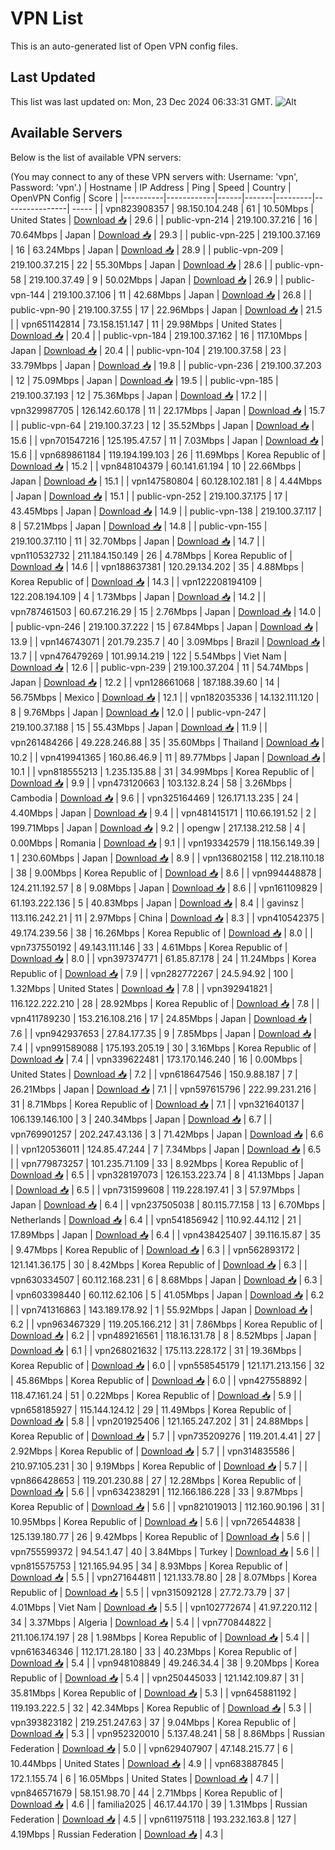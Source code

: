 # VPN List

This is an auto-generated list of Open VPN config files.

## Last Updated

This list was last updated on: Mon, 23 Dec 2024 06:33:31 GMT.
![Alt](https://repobeats.axiom.co/api/embed/186b98318ef1479477931607c1ad7d823f12451f.svg "Repobeats analytics image")

## Available Servers

Below is the list of available VPN servers:

(You may connect to any of these VPN servers with: Username: 'vpn', Password: 'vpn'.)
| Hostname | IP Address | Ping | Speed | Country | OpenVPN Config | Score |
|----------|------------|------|-------|---------|----------------| ----- |
| vpn823908357 | 98.150.104.248 | 61 | 10.50Mbps | United States | [Download 📥](./configs/server_0_US.ovpn) | 29.6 |
| public-vpn-214 | 219.100.37.216 | 16 | 70.64Mbps | Japan | [Download 📥](./configs/server_1_JP.ovpn) | 29.3 |
| public-vpn-225 | 219.100.37.169 | 16 | 63.24Mbps | Japan | [Download 📥](./configs/server_2_JP.ovpn) | 28.9 |
| public-vpn-209 | 219.100.37.215 | 22 | 55.30Mbps | Japan | [Download 📥](./configs/server_3_JP.ovpn) | 28.6 |
| public-vpn-58 | 219.100.37.49 | 9 | 50.02Mbps | Japan | [Download 📥](./configs/server_4_JP.ovpn) | 26.9 |
| public-vpn-144 | 219.100.37.106 | 11 | 42.68Mbps | Japan | [Download 📥](./configs/server_5_JP.ovpn) | 26.8 |
| public-vpn-90 | 219.100.37.55 | 17 | 22.96Mbps | Japan | [Download 📥](./configs/server_6_JP.ovpn) | 21.5 |
| vpn651142814 | 73.158.151.147 | 11 | 29.98Mbps | United States | [Download 📥](./configs/server_7_US.ovpn) | 20.4 |
| public-vpn-184 | 219.100.37.162 | 16 | 117.10Mbps | Japan | [Download 📥](./configs/server_8_JP.ovpn) | 20.4 |
| public-vpn-104 | 219.100.37.58 | 23 | 33.79Mbps | Japan | [Download 📥](./configs/server_9_JP.ovpn) | 19.8 |
| public-vpn-236 | 219.100.37.203 | 12 | 75.09Mbps | Japan | [Download 📥](./configs/server_10_JP.ovpn) | 19.5 |
| public-vpn-185 | 219.100.37.193 | 12 | 75.36Mbps | Japan | [Download 📥](./configs/server_11_JP.ovpn) | 17.2 |
| vpn329987705 | 126.142.60.178 | 11 | 22.17Mbps | Japan | [Download 📥](./configs/server_12_JP.ovpn) | 15.7 |
| public-vpn-64 | 219.100.37.23 | 12 | 35.52Mbps | Japan | [Download 📥](./configs/server_13_JP.ovpn) | 15.6 |
| vpn701547216 | 125.195.47.57 | 11 | 7.03Mbps | Japan | [Download 📥](./configs/server_14_JP.ovpn) | 15.6 |
| vpn689861184 | 119.194.199.103 | 26 | 11.69Mbps | Korea Republic of | [Download 📥](./configs/server_15_KR.ovpn) | 15.2 |
| vpn848104379 | 60.141.61.194 | 10 | 22.66Mbps | Japan | [Download 📥](./configs/server_16_JP.ovpn) | 15.1 |
| vpn147580804 | 60.128.102.181 | 8 | 4.44Mbps | Japan | [Download 📥](./configs/server_17_JP.ovpn) | 15.1 |
| public-vpn-252 | 219.100.37.175 | 17 | 43.45Mbps | Japan | [Download 📥](./configs/server_18_JP.ovpn) | 14.9 |
| public-vpn-138 | 219.100.37.117 | 8 | 57.21Mbps | Japan | [Download 📥](./configs/server_19_JP.ovpn) | 14.8 |
| public-vpn-155 | 219.100.37.110 | 11 | 32.70Mbps | Japan | [Download 📥](./configs/server_20_JP.ovpn) | 14.7 |
| vpn110532732 | 211.184.150.149 | 26 | 4.78Mbps | Korea Republic of | [Download 📥](./configs/server_21_KR.ovpn) | 14.6 |
| vpn188637381 | 120.29.134.202 | 35 | 4.88Mbps | Korea Republic of | [Download 📥](./configs/server_22_KR.ovpn) | 14.3 |
| vpn122208194109 | 122.208.194.109 | 4 | 1.73Mbps | Japan | [Download 📥](./configs/server_23_JP.ovpn) | 14.2 |
| vpn787461503 | 60.67.216.29 | 15 | 2.76Mbps | Japan | [Download 📥](./configs/server_24_JP.ovpn) | 14.0 |
| public-vpn-246 | 219.100.37.222 | 15 | 67.84Mbps | Japan | [Download 📥](./configs/server_25_JP.ovpn) | 13.9 |
| vpn146743071 | 201.79.235.7 | 40 | 3.09Mbps | Brazil | [Download 📥](./configs/server_26_BR.ovpn) | 13.7 |
| vpn476479269 | 101.99.14.219 | 122 | 5.54Mbps | Viet Nam | [Download 📥](./configs/server_27_VN.ovpn) | 12.6 |
| public-vpn-239 | 219.100.37.204 | 11 | 54.74Mbps | Japan | [Download 📥](./configs/server_28_JP.ovpn) | 12.2 |
| vpn128661068 | 187.188.39.60 | 14 | 56.75Mbps | Mexico | [Download 📥](./configs/server_29_MX.ovpn) | 12.1 |
| vpn182035336 | 14.132.111.120 | 8 | 9.76Mbps | Japan | [Download 📥](./configs/server_30_JP.ovpn) | 12.0 |
| public-vpn-247 | 219.100.37.188 | 15 | 55.43Mbps | Japan | [Download 📥](./configs/server_31_JP.ovpn) | 11.9 |
| vpn261484266 | 49.228.246.88 | 35 | 35.60Mbps | Thailand | [Download 📥](./configs/server_32_TH.ovpn) | 10.2 |
| vpn419941365 | 160.86.46.9 | 11 | 89.77Mbps | Japan | [Download 📥](./configs/server_33_JP.ovpn) | 10.1 |
| vpn818555213 | 1.235.135.88 | 31 | 34.99Mbps | Korea Republic of | [Download 📥](./configs/server_34_KR.ovpn) | 9.9 |
| vpn473120663 | 103.132.8.24 | 58 | 3.26Mbps | Cambodia | [Download 📥](./configs/server_35_KH.ovpn) | 9.6 |
| vpn325164469 | 126.171.13.235 | 24 | 4.40Mbps | Japan | [Download 📥](./configs/server_36_JP.ovpn) | 9.4 |
| vpn481415171 | 110.66.191.52 | 2 | 199.71Mbps | Japan | [Download 📥](./configs/server_37_JP.ovpn) | 9.2 |
| opengw | 217.138.212.58 | 4 | 0.00Mbps | Romania | [Download 📥](./configs/server_38_RO.ovpn) | 9.1 |
| vpn193342579 | 118.156.149.39 | 1 | 230.60Mbps | Japan | [Download 📥](./configs/server_39_JP.ovpn) | 8.9 |
| vpn136802158 | 112.218.110.18 | 38 | 9.00Mbps | Korea Republic of | [Download 📥](./configs/server_40_KR.ovpn) | 8.6 |
| vpn994448878 | 124.211.192.57 | 8 | 9.08Mbps | Japan | [Download 📥](./configs/server_41_JP.ovpn) | 8.6 |
| vpn161109829 | 61.193.222.136 | 5 | 40.83Mbps | Japan | [Download 📥](./configs/server_42_JP.ovpn) | 8.4 |
| gavinsz | 113.116.242.21 | 11 | 2.97Mbps | China | [Download 📥](./configs/server_43_CN.ovpn) | 8.3 |
| vpn410542375 | 49.174.239.56 | 38 | 16.26Mbps | Korea Republic of | [Download 📥](./configs/server_44_KR.ovpn) | 8.0 |
| vpn737550192 | 49.143.111.146 | 33 | 4.61Mbps | Korea Republic of | [Download 📥](./configs/server_45_KR.ovpn) | 8.0 |
| vpn397374771 | 61.85.87.178 | 24 | 11.24Mbps | Korea Republic of | [Download 📥](./configs/server_46_KR.ovpn) | 7.9 |
| vpn282772267 | 24.5.94.92 | 100 | 1.32Mbps | United States | [Download 📥](./configs/server_47_US.ovpn) | 7.8 |
| vpn392941821 | 116.122.222.210 | 28 | 28.92Mbps | Korea Republic of | [Download 📥](./configs/server_48_KR.ovpn) | 7.8 |
| vpn411789230 | 153.216.108.216 | 17 | 24.85Mbps | Japan | [Download 📥](./configs/server_49_JP.ovpn) | 7.6 |
| vpn942937653 | 27.84.177.35 | 9 | 7.85Mbps | Japan | [Download 📥](./configs/server_50_JP.ovpn) | 7.4 |
| vpn991589088 | 175.193.205.19 | 30 | 3.16Mbps | Korea Republic of | [Download 📥](./configs/server_51_KR.ovpn) | 7.4 |
| vpn339622481 | 173.170.146.240 | 16 | 0.00Mbps | United States | [Download 📥](./configs/server_52_US.ovpn) | 7.2 |
| vpn618647546 | 150.9.88.187 | 7 | 26.21Mbps | Japan | [Download 📥](./configs/server_53_JP.ovpn) | 7.1 |
| vpn597615796 | 222.99.231.216 | 31 | 8.71Mbps | Korea Republic of | [Download 📥](./configs/server_54_KR.ovpn) | 7.1 |
| vpn321640137 | 106.139.146.100 | 3 | 240.34Mbps | Japan | [Download 📥](./configs/server_55_JP.ovpn) | 6.7 |
| vpn769901257 | 202.247.43.136 | 3 | 71.42Mbps | Japan | [Download 📥](./configs/server_56_JP.ovpn) | 6.6 |
| vpn120536011 | 124.85.47.244 | 7 | 7.34Mbps | Japan | [Download 📥](./configs/server_57_JP.ovpn) | 6.5 |
| vpn779873257 | 101.235.71.109 | 33 | 8.92Mbps | Korea Republic of | [Download 📥](./configs/server_58_KR.ovpn) | 6.5 |
| vpn328197073 | 126.153.223.74 | 8 | 41.13Mbps | Japan | [Download 📥](./configs/server_59_JP.ovpn) | 6.5 |
| vpn731599608 | 119.228.197.41 | 3 | 57.97Mbps | Japan | [Download 📥](./configs/server_60_JP.ovpn) | 6.4 |
| vpn237505038 | 80.115.77.158 | 13 | 6.70Mbps | Netherlands | [Download 📥](./configs/server_61_NL.ovpn) | 6.4 |
| vpn541856942 | 110.92.44.112 | 21 | 17.89Mbps | Japan | [Download 📥](./configs/server_62_JP.ovpn) | 6.4 |
| vpn438425407 | 39.116.15.87 | 35 | 9.47Mbps | Korea Republic of | [Download 📥](./configs/server_63_KR.ovpn) | 6.3 |
| vpn562893172 | 121.141.36.175 | 30 | 8.42Mbps | Korea Republic of | [Download 📥](./configs/server_64_KR.ovpn) | 6.3 |
| vpn630334507 | 60.112.168.231 | 6 | 8.68Mbps | Japan | [Download 📥](./configs/server_65_JP.ovpn) | 6.3 |
| vpn603398440 | 60.112.62.106 | 5 | 41.05Mbps | Japan | [Download 📥](./configs/server_66_JP.ovpn) | 6.2 |
| vpn741316863 | 143.189.178.92 | 1 | 55.92Mbps | Japan | [Download 📥](./configs/server_67_JP.ovpn) | 6.2 |
| vpn963467329 | 119.205.166.212 | 31 | 7.86Mbps | Korea Republic of | [Download 📥](./configs/server_68_KR.ovpn) | 6.2 |
| vpn489216561 | 118.16.131.78 | 8 | 8.52Mbps | Japan | [Download 📥](./configs/server_69_JP.ovpn) | 6.1 |
| vpn268021632 | 175.113.228.172 | 31 | 19.36Mbps | Korea Republic of | [Download 📥](./configs/server_70_KR.ovpn) | 6.0 |
| vpn558545179 | 121.171.213.156 | 32 | 45.86Mbps | Korea Republic of | [Download 📥](./configs/server_71_KR.ovpn) | 6.0 |
| vpn427558892 | 118.47.161.24 | 51 | 0.22Mbps | Korea Republic of | [Download 📥](./configs/server_72_KR.ovpn) | 5.9 |
| vpn658185927 | 115.144.124.12 | 29 | 11.49Mbps | Korea Republic of | [Download 📥](./configs/server_73_KR.ovpn) | 5.8 |
| vpn201925406 | 121.165.247.202 | 31 | 24.88Mbps | Korea Republic of | [Download 📥](./configs/server_74_KR.ovpn) | 5.7 |
| vpn735209276 | 119.201.4.41 | 27 | 2.92Mbps | Korea Republic of | [Download 📥](./configs/server_75_KR.ovpn) | 5.7 |
| vpn314835586 | 210.97.105.231 | 30 | 9.19Mbps | Korea Republic of | [Download 📥](./configs/server_76_KR.ovpn) | 5.7 |
| vpn866428653 | 119.201.230.88 | 27 | 12.28Mbps | Korea Republic of | [Download 📥](./configs/server_77_KR.ovpn) | 5.6 |
| vpn634238291 | 112.166.186.228 | 33 | 9.87Mbps | Korea Republic of | [Download 📥](./configs/server_78_KR.ovpn) | 5.6 |
| vpn821019013 | 112.160.90.196 | 31 | 10.95Mbps | Korea Republic of | [Download 📥](./configs/server_79_KR.ovpn) | 5.6 |
| vpn726544838 | 125.139.180.77 | 26 | 9.42Mbps | Korea Republic of | [Download 📥](./configs/server_80_KR.ovpn) | 5.6 |
| vpn755599372 | 94.54.1.47 | 40 | 3.84Mbps | Turkey | [Download 📥](./configs/server_81_TR.ovpn) | 5.6 |
| vpn815575753 | 121.165.94.95 | 34 | 8.93Mbps | Korea Republic of | [Download 📥](./configs/server_82_KR.ovpn) | 5.5 |
| vpn271644811 | 121.133.78.80 | 28 | 8.07Mbps | Korea Republic of | [Download 📥](./configs/server_83_KR.ovpn) | 5.5 |
| vpn315092128 | 27.72.73.79 | 37 | 4.01Mbps | Viet Nam | [Download 📥](./configs/server_84_VN.ovpn) | 5.5 |
| vpn102772674 | 41.97.220.112 | 34 | 3.37Mbps | Algeria | [Download 📥](./configs/server_85_DZ.ovpn) | 5.4 |
| vpn770844822 | 211.106.174.197 | 28 | 1.98Mbps | Korea Republic of | [Download 📥](./configs/server_86_KR.ovpn) | 5.4 |
| vpn616346346 | 112.171.28.180 | 33 | 40.23Mbps | Korea Republic of | [Download 📥](./configs/server_87_KR.ovpn) | 5.4 |
| vpn948108849 | 49.246.34.4 | 38 | 9.20Mbps | Korea Republic of | [Download 📥](./configs/server_88_KR.ovpn) | 5.4 |
| vpn250445033 | 121.142.109.87 | 31 | 35.81Mbps | Korea Republic of | [Download 📥](./configs/server_89_KR.ovpn) | 5.3 |
| vpn645881192 | 119.193.222.5 | 32 | 42.34Mbps | Korea Republic of | [Download 📥](./configs/server_90_KR.ovpn) | 5.3 |
| vpn393823182 | 219.251.247.63 | 37 | 9.04Mbps | Korea Republic of | [Download 📥](./configs/server_91_KR.ovpn) | 5.3 |
| vpn952320010 | 5.137.48.241 | 58 | 8.86Mbps | Russian Federation | [Download 📥](./configs/server_92_RU.ovpn) | 5.0 |
| vpn629407907 | 47.148.215.77 | 6 | 10.44Mbps | United States | [Download 📥](./configs/server_93_US.ovpn) | 4.9 |
| vpn683887845 | 172.1.155.74 | 6 | 16.05Mbps | United States | [Download 📥](./configs/server_94_US.ovpn) | 4.7 |
| vpn846571679 | 58.151.98.70 | 44 | 2.71Mbps | Korea Republic of | [Download 📥](./configs/server_95_KR.ovpn) | 4.6 |
| familia2025 | 46.17.44.170 | 39 | 1.31Mbps | Russian Federation | [Download 📥](./configs/server_96_RU.ovpn) | 4.5 |
| vpn611975118 | 193.232.163.8 | 127 | 4.19Mbps | Russian Federation | [Download 📥](./configs/server_97_RU.ovpn) | 4.3 |
